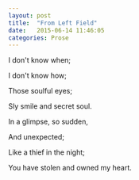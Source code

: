 ```yaml
---
layout: post
title:  "From Left Field"
date:   2015-06-14 11:46:05
categories: Prose
---
```


I don't know when;

I don't know how;

Those soulful eyes;

Sly smile and secret soul.

In a glimpse, so sudden,

And unexpected;

Like a thief in the night;

You have stolen and owned my heart.